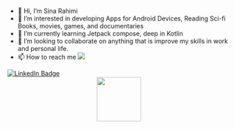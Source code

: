 - 👋 Hi, I’m Sina Rahimi
- 👀 I’m interested in developing Apps for Android Devices, Reading Sci-fi Books, movies, games, and documentaries 
- 🌱 I’m currently learning Jetpack compose, deep in Kotlin 
- 💞️ I’m looking to collaborate on anything that is improve my skills in work and personal life.
- 📫 How to reach me <img src="{[BadgeURLHere](https://img.shields.io/badge/LinkedIn-0077B5?style=for-the-badge&logo=linkedin&logoColor=white)}" /> 	
<div id="badges">
  <a href="https://www.linkedin.com/in/sina-rahimi/">
    <img src="https://img.shields.io/badge/LinkedIn-blue?style=for-the-badge&logo=linkedin&logoColor=white" alt="LinkedIn Badge"/>
  </a>
<div id="header" align="center">
  <img src="https://media.giphy.com/media/M9gbBd9nbDrOTu1Mqx/giphy.gif" width="100"/>
</div>
</div>
<!---
Sinarahimi/Sinarahimi is a ✨ special ✨ repository because its `README.md` (this file) appears on your GitHub profile.
You can click the Preview link to take a look at your changes.
--->
